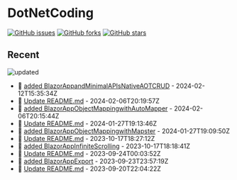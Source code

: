 # DotNetCoding

[![GitHub issues](https://img.shields.io/github/issues/akifmt/DotNetCoding)](https://github.com/akifmt/DotNetCoding/issues)
[![GitHub forks](https://img.shields.io/github/forks/akifmt/DotNetCoding)](https://github.com/akifmt/DotNetCoding/network)
[![GitHub stars](https://img.shields.io/github/stars/akifmt/DotNetCoding)](https://github.com/akifmt/DotNetCoding/stargazers)


## Recent

<!-- Latest_Commits_Start -->
![updated](https://img.shields.io/badge/Updated-Mon%20Feb%2012%202024%2015%3A37%3A34%20GMT%2B0000%20(Coordinated%20Universal%20Time)-blue.svg)
- :page_facing_up: [added BlazorAppandMinimalAPIsNativeAOTCRUD](https://github.com/akifmt/DotNetCoding/commit/c7646768950d6c7ed448b6f6185587eb80ca8034) - 2024-02-12T15:35:34Z 
- :page_facing_up: [Update README.md](https://github.com/akifmt/DotNetCoding/commit/8e9b9f7e9d0b71f30e13ebd9d4d665ec92b206d4) - 2024-02-06T20:19:57Z 
- :page_facing_up: [added BlazorAppObjectMappingwithAutoMapper](https://github.com/akifmt/DotNetCoding/commit/d2c6f73168be32f0c26b2383e64c1d2d98761be4) - 2024-02-06T20:15:44Z 
- :page_facing_up: [Update README.md](https://github.com/akifmt/DotNetCoding/commit/4c4a1a50c415b3e4da5b3e001fcc3454edc88078) - 2024-01-27T19:13:46Z 
- :page_facing_up: [added BlazorAppObjectMappingwithMapster](https://github.com/akifmt/DotNetCoding/commit/a7223c77215d5499f091394e9d8ec0652153288b) - 2024-01-27T19:09:50Z 
- :page_facing_up: [Update README.md](https://github.com/akifmt/DotNetCoding/commit/f13d05d21094b1d09bd3f11ff54a78e690f4ef90) - 2023-10-17T18:27:12Z 
- :page_facing_up: [added BlazorAppInfiniteScrolling](https://github.com/akifmt/DotNetCoding/commit/be420841dc96d74c24b0119c6b05baa873830fb9) - 2023-10-17T18:18:41Z 
- :page_facing_up: [Update README.md](https://github.com/akifmt/DotNetCoding/commit/413c0012403438830bad47908a5cef9b90defda9) - 2023-09-24T00:03:52Z 
- :page_facing_up: [added BlazorAppExport](https://github.com/akifmt/DotNetCoding/commit/9a5de6b140e2777ff778ca7cb428386c72ac6b29) - 2023-09-23T23:57:19Z 
- :page_facing_up: [Update README.md](https://github.com/akifmt/DotNetCoding/commit/7f9c3fe37e1637c2fc3bb18c5e9ce59c14577323) - 2023-09-20T22:04:22Z 
<!-- Latest_Commits_End -->
